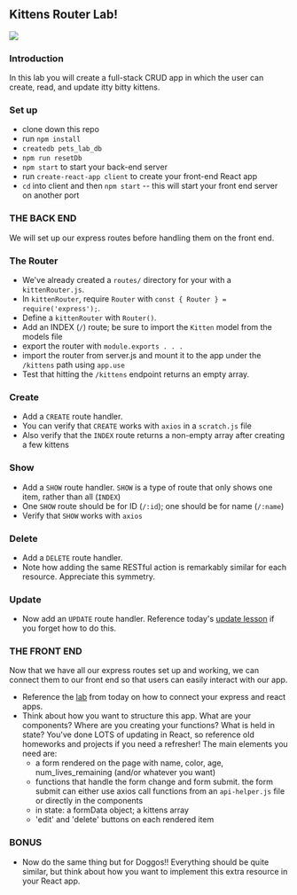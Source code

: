 ## Kittens Router Lab!

![](https://media.giphy.com/media/X6HWNLjWi9rw7PLVSO/giphy.gif)

### Introduction
In this lab you will create a full-stack CRUD app in which the user can create, read, and update itty bitty kittens.

### Set up
- clone down this repo
- run `npm install`
- `createdb pets_lab_db`
- `npm run resetDb`
- `npm start` to start your back-end server
- run `create-react-app client` to create your front-end React app
- `cd` into client and then `npm start` -- this will start your front end server on another port

### THE BACK END
We will set up our express routes before handling them on the front end.

### The Router
- We've already created a `routes/` directory for your with a `kittenRouter.js`.
- In `kittenRouter`, require `Router` with `const { Router } = require('express');`.
- Define a `kittenRouter` with `Router()`.
- Add an INDEX (`/`) route; be sure to import the `Kitten` model from the models file
- export the router with `module.exports . . .`
- import the router from server.js and mount it to the app under the `/kittens` path using `app.use`
- Test that hitting the `/kittens` endpoint returns an empty array.

### Create
- Add a `CREATE` route handler.
- You can verify that `CREATE` works with `axios` in a `scratch.js` file
- Also verify that the `INDEX` route returns a non-empty array after creating a few kittens

### Show
- Add a `SHOW` route handler. `SHOW` is a type of route that only shows one item, rather than all (`INDEX`)
- One `SHOW` route should be for ID (`/:id`); one should be for name (`/:name`)
- Verify that `SHOW` works with `axios`

### Delete
- Add a `DELETE` route handler.
- Note how adding the same RESTful action is remarkably similar for each resource.  Appreciate this symmetry.

### Update
- Now add an `UPDATE` route handler. Reference today's [update lesson](https://git.generalassemb.ly/sei-nyc-pandas/update-lesson) if you forget how to do this.

### THE FRONT END
Now that we have all our express routes set up and working, we can connect them to our front end so that users can easily interact with our app.

- Reference the [lab](https://git.generalassemb.ly/sei-nyc-pandas/croquet_demo) from today on how to connect your express and react apps.
- Think about how you want to structure this app. What are your components? Where are you creating your functions? What is held in state? You've done LOTS of updating in React, so reference old homeworks and projects if you need a refresher! The main elements you need are:
  - a form rendered on the page with name, color, age, num_lives_remaining (and/or whatever you want)
  - functions that handle the form change and form submit. the form submit can either use axios call functions from an `api-helper.js` file or directly in the components
  - in state: a formData object; a kittens array
  - 'edit' and 'delete' buttons on each rendered item

### BONUS
- Now do the same thing but for Doggos!! Everything should be quite similar, but think about how you want to implement this extra resource in your React app.
